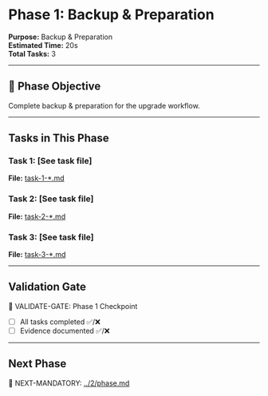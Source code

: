 # Phase 1: Backup & Preparation

**Purpose:** Backup & Preparation  
**Estimated Time:** 20s  
**Total Tasks:** 3

---

## 🎯 Phase Objective

Complete backup & preparation for the upgrade workflow.

---

## Tasks in This Phase

### Task 1: [See task file]
**File:** [task-1-*.md](task-1-*.md)  

### Task 2: [See task file]
**File:** [task-2-*.md](task-2-*.md)  

### Task 3: [See task file]
**File:** [task-3-*.md](task-3-*.md)  

---

## Validation Gate

🛑 VALIDATE-GATE: Phase 1 Checkpoint

- [ ] All tasks completed ✅/❌
- [ ] Evidence documented ✅/❌

---

## Next Phase

🎯 NEXT-MANDATORY: [../2/phase.md](../2/phase.md)
